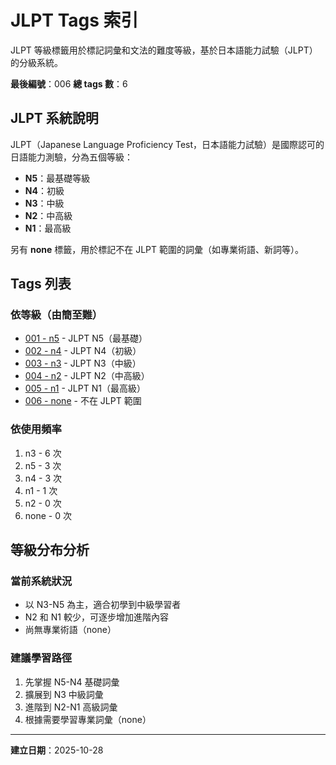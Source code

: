 # JLPT Tags 索引

JLPT 等級標籤用於標記詞彙和文法的難度等級，基於日本語能力試驗（JLPT）的分級系統。

**最後編號**：006
**總 tags 數**：6

## JLPT 系統說明

JLPT（Japanese Language Proficiency Test，日本語能力試驗）是國際認可的日語能力測驗，分為五個等級：

- **N5**：最基礎等級
- **N4**：初級
- **N3**：中級
- **N2**：中高級
- **N1**：最高級

另有 **none** 標籤，用於標記不在 JLPT 範圍的詞彙（如專業術語、新詞等）。

## Tags 列表

### 依等級（由簡至難）
- [001 - n5](001_n5.md) - JLPT N5（最基礎）
- [002 - n4](002_n4.md) - JLPT N4（初級）
- [003 - n3](003_n3.md) - JLPT N3（中級）
- [004 - n2](004_n2.md) - JLPT N2（中高級）
- [005 - n1](005_n1.md) - JLPT N1（最高級）
- [006 - none](006_none.md) - 不在 JLPT 範圍

### 依使用頻率
1. n3 - 6 次
2. n5 - 3 次
3. n4 - 3 次
4. n1 - 1 次
5. n2 - 0 次
6. none - 0 次

## 等級分布分析

### 當前系統狀況
- 以 N3-N5 為主，適合初學到中級學習者
- N2 和 N1 較少，可逐步增加進階內容
- 尚無專業術語（none）

### 建議學習路徑
1. 先掌握 N5-N4 基礎詞彙
2. 擴展到 N3 中級詞彙
3. 進階到 N2-N1 高級詞彙
4. 根據需要學習專業詞彙（none）

---

**建立日期**：2025-10-28
